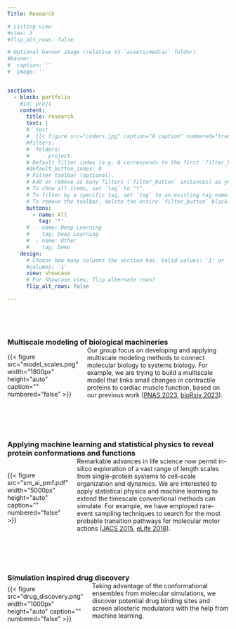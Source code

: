 ```yaml
---
Title: Research

# Listing view
#view: 3
#flip_alt_rows: false

# Optional banner image (relative to `assets/media/` folder).
#banner:
#  caption: ''
#  image: ''


sections:
  - block: portfolio
    #id: proj1
    content:
      title: research
      text: |
      #  test
      #  {{< figure src="coders.jpg" caption="A caption" numbered="true" >}}
      #filters:
      #  folders:
      #    - project
      # Default filter index (e.g. 0 corresponds to the first `filter_button` instance below).
      #default_button_index: 0
      # Filter toolbar (optional).
      # Add or remove as many filters (`filter_button` instances) as you like.
      # To show all items, set `tag` to "*".
      # To filter by a specific tag, set `tag` to an existing tag name.
      # To remove the toolbar, delete the entire `filter_button` block.
      buttons:
        - name: All
          tag: '*'
      #  - name: Deep Learning
      #    tag: Deep Learning
      #  - name: Other
      #    tag: Demo
    design:
      # Choose how many columns the section has. Valid values: '1' or '2'.
      #columns: '1'
      view: showcase
      # For Showcase view, flip alternate rows?
      flip_alt_rows: false

---
```

<div style="margin-bottom: 80px;"></div>

<h3 style="margin-bottom: 0px;">Multiscale modeling of biological machineries</h3>
<div style="display: flex; align-items: center;">
    <div>
        {{< figure src="model_scales.png" width="1800px" height="auto" caption="" numbered="false" >}}
    </div>
    <div style="margin-left: 20px;">
        <p style="margin-top: 0px;"> Our group focus on developing and applying multiscale modeling methods to connect molecular biology to systems biology. For example, we are trying to build a multiscale model that links small changes in contractile proteins to cardiac muscle function, based on our previous work (<a href="https://www.pnas.org/doi/abs/10.1073/pnas.2215836120" target="_blank">PNAS 2023</a>, <a href="https://www.biorxiv.org/content/10.1101/2023.11.10.566646.abstract" target="_blank">bioRxiv 2023</a>).
        </p>
    </div>
</div>

<div style="margin-bottom: 80px;"></div>

<h3 style="margin-bottom: 0px;">Applying machine learning and statistical physics to reveal protein conformations and functions</h3>
<div style="display: flex; align-items: center;">
    <div>
        {{< figure src="sm_ai_pmf.pdf" width="5000px" height="auto" caption="" numbered="false" >}}
    </div>
    <div style="margin-left: 20px;">
        <p style="margin-top: 0px;"> Remarkable advances in life science now permit in-silico exploration of a vast range of length scales from single-protein systems to cell-scale organization and dynamics. We are interested to apply statistical physics and machine learning to extend the timescale conventional methods can simulate. For example, we have employed rare-event sampling techniques to search for the most probable transition pathways for molecular motor actions (<a href="https://pubs.acs.org/doi/abs/10.1021/ja512605w" target="_blank">JACS 2015</a>, <a href="https://elifesciences.org/articles/34186" target="_blank">eLife 2018</a>).
        </p>
    </div>
</div>

<div style="margin-bottom: 80px;"></div>

<h3 style="margin-bottom: 0px;">Simulation inspired drug discovery</h3>
<div style="display: flex; align-items: center;">
    <div>
        {{< figure src="drug_discovery.png" width="1000px" height="auto" caption="" numbered="false" >}}
    </div>
    <div style="margin-left: 20px;">
        <p style="margin-top: 0px;"> Taking advantage of the conformational ensembles from molecular simulations, we discover potential drug binding sites and screen allosteric modulators with the help from machine learning. 
        </p>
    </div>
</div>
